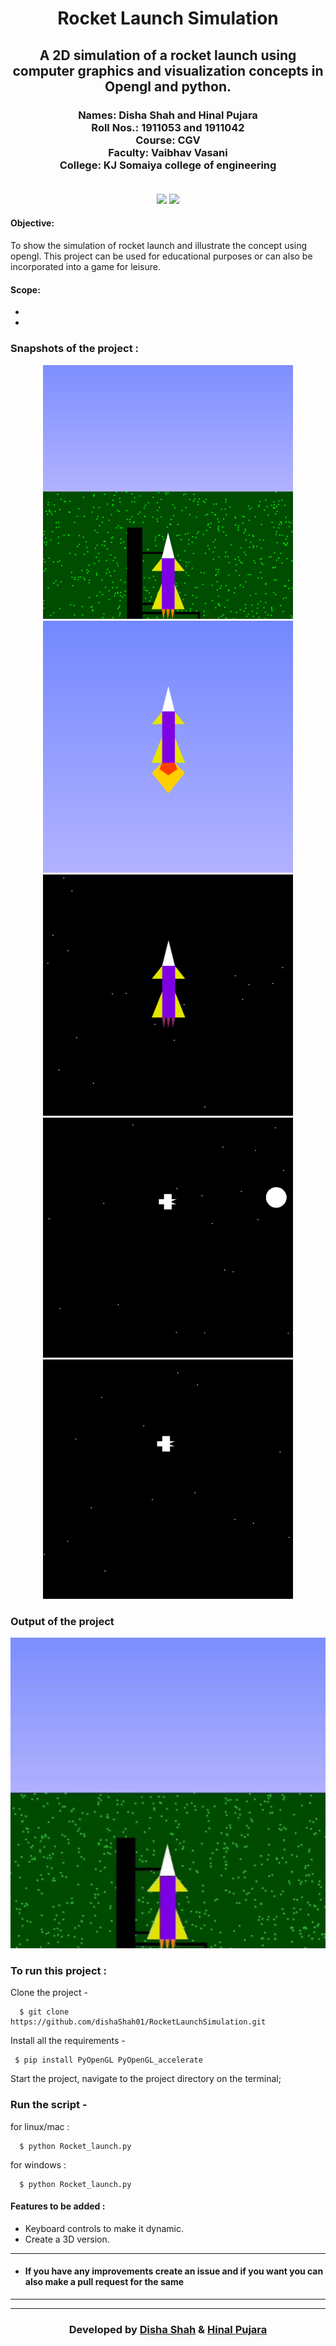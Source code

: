 
<h1 align="center">Rocket Launch Simulation</h1>
<div align="center">
  
  <h2> A 2D simulation of a rocket launch using computer graphics and visualization concepts in Opengl and python.</h2>
<h3>
  Names: Disha Shah and Hinal Pujara<br>
  Roll Nos.: 1911053 and 1911042<br>
  Course: CGV<br>
  Faculty: Vaibhav Vasani<br>
  College: KJ Somaiya college of engineering<br><br>
</h3>
</div>

<div align="center">

[![](https://img.shields.io/badge/Made_with-OpenGL-blue?style=for-the-badge&logo=opengl)](https://www.opengl.org/ "OpenGL")
[![](https://img.shields.io/badge/Made_with-python-yellow?style=for-the-badge&logo=python)](https://www.python.org/ "Python")


</div>

<div>
<h4><b>Objective:</b></h4>

To show the simulation of rocket launch and illustrate the concept using opengl.
This project can be used for educational purposes or can also be incorporated into a game for leisure.
<h4>
<b>
Scope:
</b>
</h4>
<ul>
<li> </li>
<li> </li>
</ul>
</div>


### Snapshots of the project :

<div align="center">
  
![img](Output/img/p1.png)
![img](Output/img/p2.png)
![img](Output/img/p3.png)
![img](Output/img/p4.png)
![img](Output/img/p5.png)


</div>  

### Output of the project

<div align="center">
  
![video](Output/vid/output_gif.gif)


</div>

### To run this project :

Clone the project -
```
  $ git clone https://github.com/dishaShah01/RocketLaunchSimulation.git
```
  
Install all the requirements -
```
 $ pip install PyOpenGL PyOpenGL_accelerate
```
Start the project, navigate to the project directory on the terminal;
 ### Run the script -
 for linux/mac :
```
  $ python Rocket_launch.py
```  
 for windows :
``` 
  $ python Rocket_launch.py
```

 #### Features to be added :
- Keyboard controls to make it dynamic.
- Create a 3D version. 

---
- #### If you have any improvements create an issue and if you want you can also make a pull request for the same 

---


---
<h3 align="center"><b>Developed by <a href="https://github.com/dishaShah01">Disha Shah</a> & <a href="https://github.com/hinalpujara">Hinal Pujara</a></b></h1>

